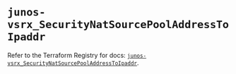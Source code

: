 # `junos-vsrx_SecurityNatSourcePoolAddressToIpaddr`

Refer to the Terraform Registry for docs: [`junos-vsrx_SecurityNatSourcePoolAddressToIpaddr`](https://registry.terraform.io/providers/juniper/junos-vsrx/20.32.106/docs/resources/security_nat_source_pool_address_to_ipaddr).
